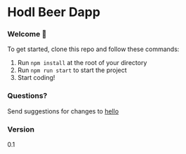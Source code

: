 # Hodl Beer Dapp

### **Welcome 👋**
To get started, clone this repo and follow these commands:

1. Run `npm install` at the root of your directory
2. Run `npm run start` to start the project
3. Start coding!

### **Questions?**
Send suggestions for changes to [hello](mailto:hello@hodlbeer.club)

### **Version**
0.1

